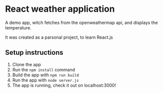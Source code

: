 # React weather application
A demo app, witch fetches from the openweathermap api, and displays the temperature.

It was created as a parsonal project, to learn React.js

## Setup instructions

1. Clone the app
2. Run the ```npm install``` command
3. Build the app with ```npm run build```
4. Run the app with ```node server.js```
5. The app is running, check it out on localhost:3000!
